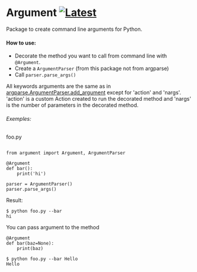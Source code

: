# Argument [![Latest](https://img.shields.io/github/release/heitorpolidoro/py-argument-utils.svg?label=latest)](https://github.com/heitorpolidoro/py-argument-utils/releases/latest)
Package to create command line arguments for Python.

#### How to use:
- Decorate the method you want to call from command line with `@Argument`.
- Create a `ArgumentParser` (from this package not from argparse)
- Call `parser.parse_args()`

All keywords arguments are the same as in [argparse.ArgumentParser.add_argument](https://docs.python.org/3.7/library/argparse.html#the-add-argument-method) except for 'action' and 'nargs'.
'action' is a custom Action created to run the decorated method and 'nargs' is the number of parameters in the decorated method. 
 
 

###### Exemples:
foo.py
```

from argument import Argument, ArgumentParser

@Argument
def bar():
    print('hi')
    
parser = ArgumentParser()
parser.parse_args()
```
Result:
```
$ python foo.py --bar
hi 
```

You can pass argument to the method
```
@Argument
def bar(baz=None):
    print(baz)
```
```
$ python foo.py --bar Hello
Hello
```


